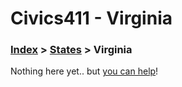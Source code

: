 # Civics411 - Virginia

### [Index](../../README.md) > [States](../) > Virginia

Nothing here yet.. but [you can help](../../CONTRIBUTING.md)!

